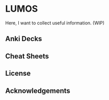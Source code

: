 # LUMOS

Here, I want to collect useful information. (WIP)

## Anki Decks

## Cheat Sheets

## License

## Acknowledgements
